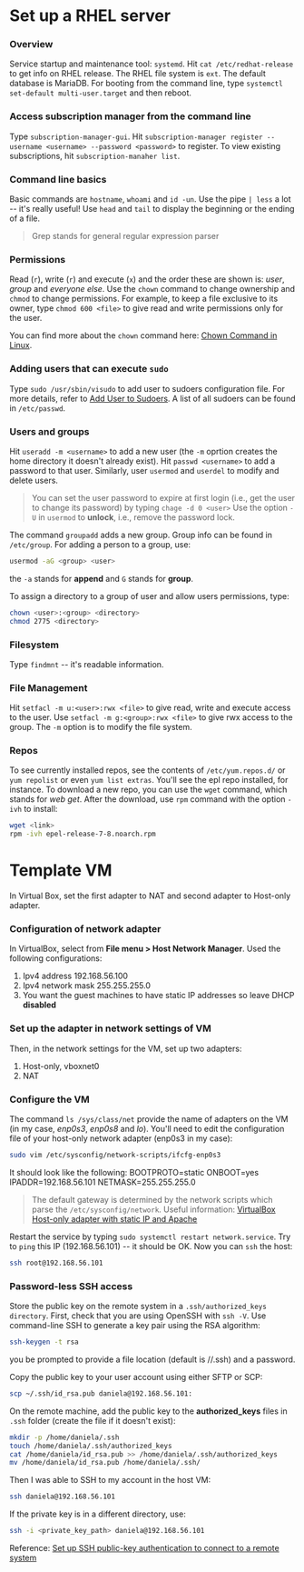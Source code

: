 # Set up a RHEL server

### Overview
Service startup and maintenance tool: `systemd`. Hit `cat /etc/redhat-release` to get info on RHEL release. The RHEL file system is `ext`. The default database is MariaDB. For booting from the command line, type `systemctl set-default multi-user.target` and then reboot. 

### Access subscription manager from the command line

Type `subscription-manager-gui`. Hit `subscription-manager register --username <username> --password <password>` to register. To view existing subscriptions, hit `subscription-manaher list`.

### Command line basics
Basic commands are `hostname`, `whoami` and `id -un`. Use the pipe `| less` a lot -- it's really useful! Use `head` and `tail` to display the beginning or the ending of a file.

> Grep stands for general regular expression parser

### Permissions 

Read (`r`), write (`r`) and execute (`x`) and the order these are shown is: _user_, _group_ and _everyone else_. Use the `chown` command to change ownership and `chmod` to change permissions. For example, to keep a file exclusive to its owner, type `chmod 600 <file>` to give read and write permissions only for the user.

You can find more about the `chown` command here: [Chown Command in Linux](https://linuxize.com/post/linux-chown-command/).

### Adding users that can execute `sudo`
Type `sudo /usr/sbin/visudo` to add user to sudoers configuration file. For more details, refer to [Add User to Sudoers](https://phoenixnap.com/kb/how-to-create-add-sudo-user-centos). A list of all sudoers can be found in `/etc/passwd`.

### Users and groups
Hit `useradd -m <username>` to add a new user (the `-m` oprtion creates the home directory it doesn't already exist). Hit `passwd <username>` to add a password to that user. Similarly, user `usermod` and `userdel` to modify and delete users.

> You can set the user password to expire at first login (i.e., get the user to change its password) by typing `chage -d 0 <user>`
> Use the option `-U` in `usermod` to **unlock**, i.e., remove the password lock.

The command `groupadd` adds a new group. Group info can be found in `/etc/group`. For adding a person to a group, use:
```sh
usermod -aG <group> <user>
```
the `-a` stands for **append** and `G` stands for **group**.

To assign a directory to a group of user and allow users permissions, type:
```sh
chown <user>:<group> <directory>
chmod 2775 <directory>
```

### Filesystem
Type `findmnt` -- it's readable information.

### File Management
Hit `setfacl -m u:<user>:rwx <file>` to give read, write and execute access to the user. Use `setfacl -m g:<group>:rwx <file>` to give rwx access to the group. The `-m` option is to modify the file system.

### Repos
To see currently installed repos, see the contents of `/etc/yum.repos.d/` or `yum repolist` or even `yum list extras`. You'll see the epl repo installed, for instance. To download a new repo, you can use the `wget` command, which stands for *web get*. After the download, use `rpm` command with the option `-ivh` to install:
```sh
wget <link>
rpm -ivh epel-release-7-8.noarch.rpm
```

# Template VM

In Virtual Box, set the first adapter to NAT and second adapter to Host-only adapter. 

### Configuration of network adapter

In VirtualBox, select from **File menu > Host Network Manager**. Used the following configurations:

1. Ipv4 address 192.168.56.100
2. Ipv4 network mask 255.255.255.0
3. You want the guest machines to have static IP addresses so leave DHCP **disabled**

### Set up the adapter in network settings of VM

Then, in the network settings for the VM, set up two adapters:
1. Host-only, vboxnet0
2. NAT

### Configure the VM

The command `ls /sys/class/net` provide the name of adapters on the VM (in my case, *enp0s3*, *enp0s8* and *lo*). You'll need to edit the configuration file of your host-only network adapter (enp0s3 in my case):
```sh
sudo vim /etc/sysconfig/network-scripts/ifcfg-enp0s3
```

It should look like the following:
BOOTPROTO=static
ONBOOT=yes
IPADDR=192.168.56.101
NETMASK=255.255.255.0

> The default gateway is determined by the network scripts which parse the `/etc/sysconfig/network`.
> Useful information: [VirtualBox Host-only adapter with static IP and Apache](https://superuser.com/questions/1115775/virtualbox-host-only-adapter-with-static-ip-and-apache) 

Restart the service by typing `sudo systemctl restart network.service`. Try to `ping` this IP (192.168.56.101) -- it should be OK. Now you can `ssh` the host:
```sh
ssh root@192.168.56.101
```

### Password-less SSH access
Store the public key on the remote system in a `.ssh/authorized_keys directory`. First, check that you are using OpenSSH with `ssh -V`. Use command-line SSH to generate a key pair using the RSA algorithm:
```sh
ssh-keygen -t rsa
```
you be prompted to provide a file location (default is /<home>/.ssh) and a password. 

Copy the public key to your user account using either SFTP or SCP:
```sh
scp ~/.ssh/id_rsa.pub daniela@192.168.56.101:
```

On the remote machine, add the public key to the **authorized_keys** files in `.ssh` folder (create the file if it doesn't exist):
```sh
mkdir -p /home/daniela/.ssh
touch /home/daniela/.ssh/authorized_keys
cat /home/daniela/id_rsa.pub >> /home/daniela/.ssh/authorized_keys
mv /home/daniela/id_rsa.pub /home/daniela/.ssh/
```

Then I was able to SSH to my account in the host VM:
```sh
ssh daniela@192.168.56.101
```
If the private key is in a different directory, use:
```sh
ssh -i <private_key_path> daniela@192.168.56.101
```

Reference: [Set up SSH public-key authentication to connect to a remote system](https://kb.iu.edu/d/aews)
